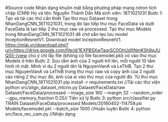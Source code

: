 #Source code Nhận dạng khuôn mặt bằng phương pháp mạng nơron tích chập (CNN)
Họ và tên: Nguyễn Thành Dẫn
Mã sinh viên: 18T1021031
Bước 1: Tạo và tải các thứ cần thiết
  Tạo thư mục Dataset trong NhanDangCNN_18T1021031, trong đó tạo tiếp thư mục FaceData và dưới FaceData là tạo tiếp 2 thư mục raw và processed.
  Tạo thư mục Models trong NhanDangCNN_18T1021031 để chờ sẵn tẹo lưu model InceptionResnetV1.
  Download model InceptionResnetV1.
    https://miai.vn/download.php?url=https://drive.google.com/file/d/1EXPBSXwTaqrSC0OhUdXNmKSh9qJUQ55-/view
  chú ý chỉ lấy file (không có file facemodel.pkl) vỏ vào thư mục Models ở trên
Bước 2:
  Sưu tầm ảnh của 2 người trở lên, mỗi người 10 tấm hình rõ mặt. Mình ví dụ 2 người tên là NguyenVanA và LeThiB. Tạo 2 thư mục NguyenVanA và LeThiB trong thư mục raw và copy ảnh của 2 người vào riêng 2 thư mục đó, ảnh của ai vào thư mục của người đó.
  Từ thư mục NhanDangCNN_18T1021031
        pip install -r requirements.txt //Tải các thư viện
        python src/align_dataset_mtcnn.py  Dataset/FaceData/raw Dataset/FaceData/processed --image_size 160 --margin 32  --random_order --gpu_memory_fraction 0.25// Tiền xử lý
Bước 3:
        python src/classifier.py TRAIN Dataset/FaceData/processed Models/20180402-114759.pb Models/facemodel.pkl --batch_size 1000 //Huấn luyện
Bước 4:
        python src/face_rec_cam.py //Nhận dạng

